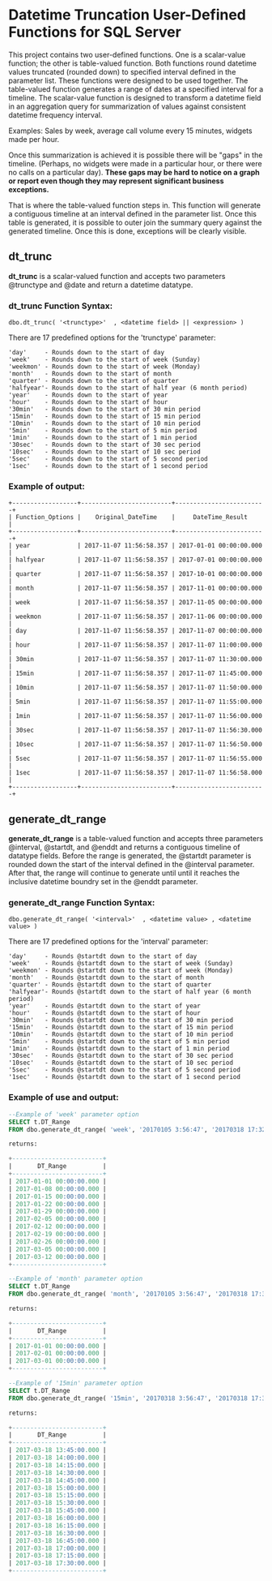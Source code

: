 # Datetime Truncation User-Defined Functions for SQL Server

This project contains two user-defined functions. One is a scalar-value function; the other is table-valued function. Both functions round datetime values truncated (rounded down) to specified interval defined in the parameter list. These functions were designed to be used together. The table-valued function generates a range of dates at a specified interval for a timeline. The scalar-value function is designed to transform a datetime field in an aggregation query for summarization of values against consistent datetime frequency interval.

Examples: Sales by week, average call volume every 15 minutes, widgets made per hour.

Once this summarization is achieved it is possible there will be "gaps" in the timeline. (Perhaps, no widgets were made in a particular hour, or there were no calls on a particular day). **These gaps may be hard to notice on a graph or report even though they may represent significant business exceptions.**

That is where the table-valued function steps in. This function will generate a contiguous timeline at an interval defined in the parameter list. Once this table is generated, it is possible to outer join the summary query against the generated timeline.
Once this is done, exceptions will be clearly visible.


## dt_trunc
**dt_trunc** is a scalar-valued function and accepts two parameters @trunctype and @date and return a datetime datatype.

### dt_trunc Function Syntax:
```
dbo.dt_trunc( '<trunctype>'  , <datetime field> || <expression> )
```
There are 17 predefined options for the 'trunctype' parameter:
```
'day'     - Rounds down to the start of day
'week'    - Rounds down to the start of week (Sunday)
'weekmon' - Rounds down to the start of week (Monday)
'month'   - Rounds down to the start of month
'quarter' - Rounds down to the start of quarter
'halfyear'- Rounds down to the start of half year (6 month period)
'year'    - Rounds down to the start of year
'hour'    - Rounds down to the start of hour
'30min'   - Rounds down to the start of 30 min period
'15min'   - Rounds down to the start of 15 min period
'10min'   - Rounds down to the start of 10 min period
'5min'    - Rounds down to the start of 5 min period
'1min'    - Rounds down to the start of 1 min period
'30sec'   - Rounds down to the start of 30 sec period
'10sec'   - Rounds down to the start of 10 sec period
'5sec'    - Rounds down to the start of 5 second period
'1sec'    - Rounds down to the start of 1 second period
```

### Example of output:
```
+------------------+-------------------------+-------------------------+
| Function_Options |    Original_DateTime    |     DateTime_Result     |
+------------------+-------------------------+-------------------------+
| year             | 2017-11-07 11:56:58.357 | 2017-01-01 00:00:00.000 |
| halfyear         | 2017-11-07 11:56:58.357 | 2017-07-01 00:00:00.000 |
| quarter          | 2017-11-07 11:56:58.357 | 2017-10-01 00:00:00.000 |
| month            | 2017-11-07 11:56:58.357 | 2017-11-01 00:00:00.000 |
| week             | 2017-11-07 11:56:58.357 | 2017-11-05 00:00:00.000 |
| weekmon          | 2017-11-07 11:56:58.357 | 2017-11-06 00:00:00.000 |
| day              | 2017-11-07 11:56:58.357 | 2017-11-07 00:00:00.000 |
| hour             | 2017-11-07 11:56:58.357 | 2017-11-07 11:00:00.000 |
| 30min            | 2017-11-07 11:56:58.357 | 2017-11-07 11:30:00.000 |
| 15min            | 2017-11-07 11:56:58.357 | 2017-11-07 11:45:00.000 |
| 10min            | 2017-11-07 11:56:58.357 | 2017-11-07 11:50:00.000 |
| 5min             | 2017-11-07 11:56:58.357 | 2017-11-07 11:55:00.000 |
| 1min             | 2017-11-07 11:56:58.357 | 2017-11-07 11:56:00.000 |
| 30sec            | 2017-11-07 11:56:58.357 | 2017-11-07 11:56:30.000 |
| 10sec            | 2017-11-07 11:56:58.357 | 2017-11-07 11:56:50.000 |
| 5sec             | 2017-11-07 11:56:58.357 | 2017-11-07 11:56:55.000 |
| 1sec             | 2017-11-07 11:56:58.357 | 2017-11-07 11:56:58.000 |
+------------------+-------------------------+-------------------------+
```

## generate_dt_range
**generate_dt_range** is a table-valued function and accepts three parameters @interval, @startdt, and @enddt and returns a contiguous timeline of datatype fields. Before the range is generated, the @startdt parameter is rounded down the start of the interval defined in the @interval parameter. After that, the range will continue to generate until until it reaches the inclusive datetime boundry set in the @enddt parameter. 

### generate_dt_range Function Syntax:
```
dbo.generate_dt_range( '<interval>'  , <datetime value> , <datetime value> )
```
There are 17 predefined options for the 'interval' parameter:
```
'day'     - Rounds @startdt down to the start of day
'week'    - Rounds @startdt down to the start of week (Sunday)
'weekmon' - Rounds @startdt down to the start of week (Monday)
'month'   - Rounds @startdt down to the start of month
'quarter' - Rounds @startdt down to the start of quarter
'halfyear'- Rounds @startdt down to the start of half year (6 month period)
'year'    - Rounds @startdt down to the start of year
'hour'    - Rounds @startdt down to the start of hour
'30min'   - Rounds @startdt down to the start of 30 min period
'15min'   - Rounds @startdt down to the start of 15 min period
'10min'   - Rounds @startdt down to the start of 10 min period
'5min'    - Rounds @startdt down to the start of 5 min period
'1min'    - Rounds @startdt down to the start of 1 min period
'30sec'   - Rounds @startdt down to the start of 30 sec period
'10sec'   - Rounds @startdt down to the start of 10 sec period
'5sec'    - Rounds @startdt down to the start of 5 second period
'1sec'    - Rounds @startdt down to the start of 1 second period
```

### Example of use and output:

```sql
--Example of 'week' parameter option
SELECT t.DT_Range
FROM dbo.generate_dt_range( 'week', '20170105 3:56:47', '20170318 17:32:38' ) AS t;

returns:

+-------------------------+
|       DT_Range          |
+-------------------------+
| 2017-01-01 00:00:00.000 |
| 2017-01-08 00:00:00.000 |
| 2017-01-15 00:00:00.000 |
| 2017-01-22 00:00:00.000 |
| 2017-01-29 00:00:00.000 |
| 2017-02-05 00:00:00.000 |
| 2017-02-12 00:00:00.000 |
| 2017-02-19 00:00:00.000 |
| 2017-02-26 00:00:00.000 |
| 2017-03-05 00:00:00.000 |
| 2017-03-12 00:00:00.000 |
+-------------------------+

--Example of 'month' parameter option
SELECT t.DT_Range
FROM dbo.generate_dt_range( 'month', '20170105 3:56:47', '20170318 17:32:38' ) AS t;

returns:

+-------------------------+
|       DT_Range          |
+-------------------------+
| 2017-01-01 00:00:00.000 |
| 2017-02-01 00:00:00.000 |
| 2017-03-01 00:00:00.000 |
+-------------------------+

--Example of '15min' parameter option
SELECT t.DT_Range
FROM dbo.generate_dt_range( '15min', '20170318 3:56:47', '20170318 17:32:38' ) AS t;

returns:

+-------------------------+
|       DT_Range          |
+-------------------------+
| 2017-03-18 13:45:00.000 |
| 2017-03-18 14:00:00.000 |
| 2017-03-18 14:15:00.000 |
| 2017-03-18 14:30:00.000 |
| 2017-03-18 14:45:00.000 |
| 2017-03-18 15:00:00.000 |
| 2017-03-18 15:15:00.000 |
| 2017-03-18 15:30:00.000 |
| 2017-03-18 15:45:00.000 |
| 2017-03-18 16:00:00.000 |
| 2017-03-18 16:15:00.000 |
| 2017-03-18 16:30:00.000 |
| 2017-03-18 16:45:00.000 |
| 2017-03-18 17:00:00.000 |
| 2017-03-18 17:15:00.000 |
| 2017-03-18 17:30:00.000 |
+-------------------------+
```
